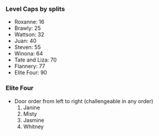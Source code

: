 ### Level Caps by splits
 * Roxanne: 16
 * Brawly: 25
 * Wattson: 32
 * Juan: 40
 * Steven: 55
 * Winona: 64
 * Tate and Liza: 70
 * Flannery: 77
 * Elite Four: 90

### Elite Four
* Door order from left to right (challengeable in any order)
    1. Janine
    2. Misty
    3. Jasmine
    4. Whitney
